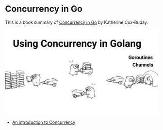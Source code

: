 # Concurrency in Go

This is a book summary of [Concurrency in Go](https://www.oreilly.com/library/view/concurrency-in-go/9781491941294/) by
Katherine Cox-Buday.

![](pictures/gophers.png)

- [An introduction to Concurrency](concurrency-introduction.md)
